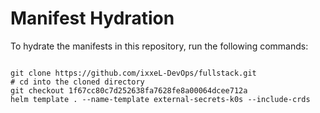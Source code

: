 
# Manifest Hydration

To hydrate the manifests in this repository, run the following commands:

```shell

git clone https://github.com/ixxeL-DevOps/fullstack.git
# cd into the cloned directory
git checkout 1f67cc80c7d252638fa7628fe8a00064dcee712a
helm template . --name-template external-secrets-k0s --include-crds
```